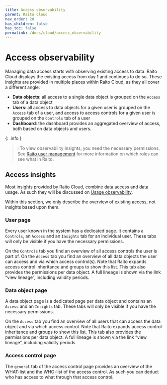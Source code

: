 ```yaml
---
title: Access observability
parent: Raito Cloud
nav_order: 20
has_children: false
has_toc: false
permalink: /docs/cloud/access_observability
---
```


# Access observability

Managing data access starts with observing existing access to data. Raito Cloud displays the existing access from day 1 and continues to do so. These insights are provided in multiple places within Raito Cloud, as they all cover a different angle:

- **Data objects**: all access to a single data object is grouped on the `Access` tab of a data object
- **Users**: all access to data objects for a given user is grouped on the `Access` tab of a user, and access to access controls for a given user is grouped on the `Controls` tab of a user
- **Dashboard**: the dashboard provides an aggregated overview of access, both based on data objects and users.


{: .info }
> ℹ️ To view observability insights, you need the necessary permissions. See [Raito user management](/docs/cloud/user_management) for more information on which roles can see what in Raito.

## Access insights

Most insights provided by Raito Cloud, combine data access and data usage. As such they will be discussed on [Usage observability](/docs/cloud/usage_observability).

Within this section, we only describe the overview of existing access, not insights based upon them.

### User page

Every user known in the system has a dedicated page. It contains a `Controls`, an `Access` and an `Insights` tab for an individual user. These tabs will only be visible if you have the necessary permissions.

On the `Controls` tab you find an overview of all access controls the user is part of. On the `Access` tab you find an overview of all data objects the user can access and via which access control(s). Note that Raito expands access control inheritance and groups to show this list. This tab also provides the permissions per data object. A full lineage is shown via the link “view lineage”, including validity periods.

### Data object page

A data object page is a dedicated page per data object and contains an `Access` and an `Insights` tab. These tabs will only be visible if you have the necessary permissions.

On the `Access` tab you find an overview of all users that can access the data object and via which access control. Note that Raito expands access control inheritance and groups to show this list. This tab also provides the permissions per data object. A full lineage is shown via the link “view lineage”, including validity periods.

### Access control page

The `general` tab of the access control page provides an overview of the WHAT-list and the WHO-list of the access control. As such you can deduct who has access to what through that access control.

